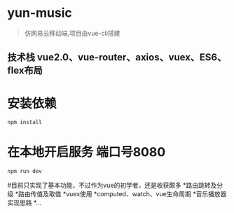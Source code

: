 # yun-music

> 仿网易云移动端,项目由vue-cli搭建

## 技术栈 vue2.0、vue-router、axios、vuex、ES6、flex布局


# 安装依赖
```
npm install
```
# 在本地开启服务 端口号8080
``` 
npm run dev
```

#目前只实现了基本功能，不过作为vue的初学者，还是收获颇多
*路由跳转及分级
*路由传值及取值
*vuex使用
*computed、watch、vue生命周期
*音乐播放器实现思路
*...


